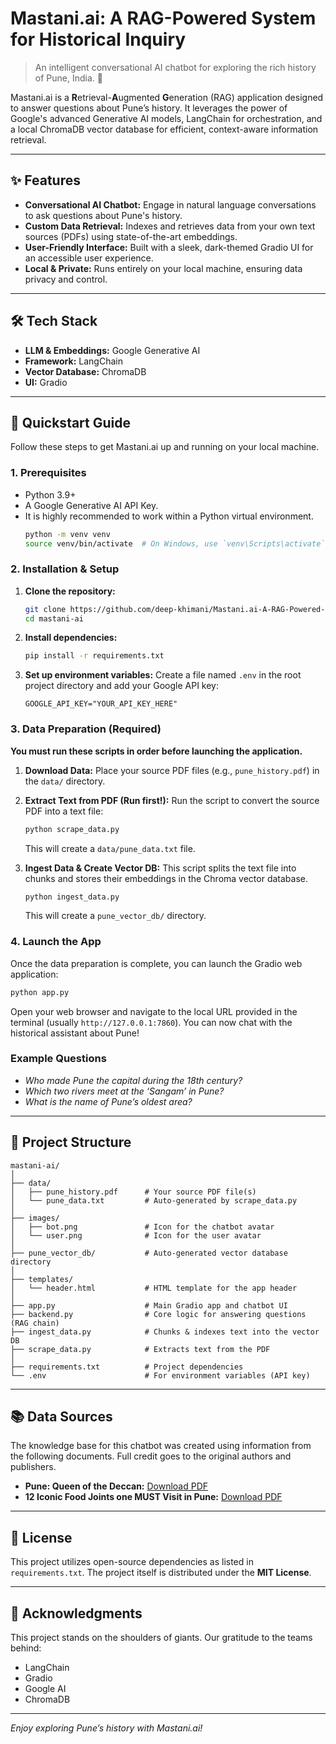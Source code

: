 # Mastani.ai: A RAG-Powered System for Historical Inquiry

[](https://opensource.org/licenses/MIT)
[](https://www.python.org/downloads/)

> An intelligent conversational AI chatbot for exploring the rich history of Pune, India. 🤖

Mastani.ai is a **R**etrieval-**A**ugmented **G**eneration (RAG) application designed to answer questions about Pune’s history. It leverages the power of Google's advanced Generative AI models, LangChain for orchestration, and a local ChromaDB vector database for efficient, context-aware information retrieval.

-----

## ✨ Features

  - **Conversational AI Chatbot:** Engage in natural language conversations to ask questions about Pune's history.
  - **Custom Data Retrieval:** Indexes and retrieves data from your own text sources (PDFs) using state-of-the-art embeddings.
  - **User-Friendly Interface:** Built with a sleek, dark-themed Gradio UI for an accessible user experience.
  - **Local & Private:** Runs entirely on your local machine, ensuring data privacy and control.

-----

## 🛠️ Tech Stack

  - **LLM & Embeddings:** Google Generative AI
  - **Framework:** LangChain
  - **Vector Database:** ChromaDB
  - **UI:** Gradio

-----

## 🚀 Quickstart Guide

Follow these steps to get Mastani.ai up and running on your local machine.

### 1\. Prerequisites

  - Python 3.9+
  - A Google Generative AI API Key.
  - It is highly recommended to work within a Python virtual environment.
    ```bash
    python -m venv venv
    source venv/bin/activate  # On Windows, use `venv\Scripts\activate`
    ```

### 2\. Installation & Setup

1.  **Clone the repository:**
    ```bash
    git clone https://github.com/deep-khimani/Mastani.ai-A-RAG-Powered-System-for-Historical-Inquiry.git
    cd mastani-ai
    ```
2.  **Install dependencies:**
    ```bash
    pip install -r requirements.txt
    ```
3.  **Set up environment variables:**
    Create a file named `.env` in the root project directory and add your Google API key:
    ```
    GOOGLE_API_KEY="YOUR_API_KEY_HERE"
    ```

### 3\. Data Preparation (Required)

**You must run these scripts in order before launching the application.**

1.  **Download Data:** Place your source PDF files (e.g., `pune_history.pdf`) in the `data/` directory.

2.  **Extract Text from PDF (Run first\!):**
    Run the script to convert the source PDF into a text file:

    ```bash
    python scrape_data.py
    ```

    This will create a `data/pune_data.txt` file.

3.  **Ingest Data & Create Vector DB:**
    This script splits the text file into chunks and stores their embeddings in the Chroma vector database.

    ```bash
    python ingest_data.py
    ```

    This will create a `pune_vector_db/` directory.

### 4\. Launch the App

Once the data preparation is complete, you can launch the Gradio web application:

```bash
python app.py
```

Open your web browser and navigate to the local URL provided in the terminal (usually `http://127.0.0.1:7860`). You can now chat with the historical assistant about Pune\!

### Example Questions

  - *Who made Pune the capital during the 18th century?*
  - *Which two rivers meet at the ‘Sangam’ in Pune?*
  - *What is the name of Pune’s oldest area?*

-----

## 📂 Project Structure

```
mastani-ai/
│
├── data/
│   ├── pune_history.pdf      # Your source PDF file(s)
│   └── pune_data.txt         # Auto-generated by scrape_data.py
│
├── images/
│   ├── bot.png               # Icon for the chatbot avatar
│   └── user.png              # Icon for the user avatar
│
├── pune_vector_db/           # Auto-generated vector database directory
│
├── templates/
│   └── header.html           # HTML template for the app header
│
├── app.py                    # Main Gradio app and chatbot UI
├── backend.py                # Core logic for answering questions (RAG chain)
├── ingest_data.py            # Chunks & indexes text into the vector DB
├── scrape_data.py            # Extracts text from the PDF
│
├── requirements.txt          # Project dependencies
└── .env                      # For environment variables (API key)
```

-----

## 📚 Data Sources

The knowledge base for this chatbot was created using information from the following documents. Full credit goes to the original authors and publishers.

  - **Pune: Queen of the Deccan:** [Download PDF](https://ia601308.us.archive.org/13/items/Pune-QueenOfTheDeccan/deccanqueen.pdf)
  - **12 Iconic Food Joints one MUST Visit in Pune:** [Download PDF](https://www.venturecenter.co.in/puneguide/pdfs/12-Iconic-Food-Joints-one-MUST-Visit-in-Pune.pdf)

-----

## 📜 License

This project utilizes open-source dependencies as listed in `requirements.txt`. The project itself is distributed under the **MIT License**.

-----

## 🙏 Acknowledgments

This project stands on the shoulders of giants. Our gratitude to the teams behind:

  - LangChain
  - Gradio
  - Google AI
  - ChromaDB

-----

*Enjoy exploring Pune’s history with Mastani.ai\!*
